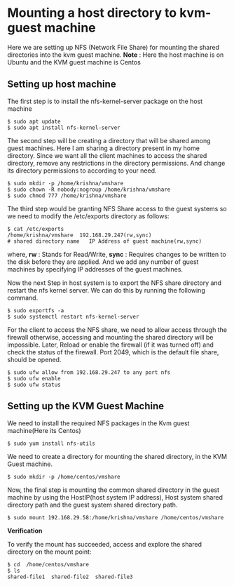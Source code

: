 # Mounting a host directory to kvm-guest machine

Here we are setting up NFS (Network File Share) for mounting the shared directories into the kvm guest machine.
**Note** : Here the host machine is on Ubuntu and the KVM guest machine is Centos  
## Setting up host machine
The first step is to install the nfs-kernel-server package on the host machine
```
$ sudo apt update
$ sudo apt install nfs-kernel-server
```
The second step will be creating a directory that will be shared among guest machines. Here I am sharing a directory present in my home directory. Since we want all the client machines to access the shared directory, remove any restrictions in the directory permissions. And change its directory permissions to according to your need.
```
$ sudo mkdir -p /home/krishna/vmshare
$ sudo chown -R nobody:nogroup /home/krishna/vmshare
$ sudo chmod 777 /home/krishna/vmshare
```

The third step would be granting NFS Share access to the guest systems so we need to modify the /etc/exports directory as follows:
```
$ cat /etc/exports 
/home/krishna/vmshare  192.168.29.247(rw,sync) 
# shared directory name   IP Address of guest machine(rw,sync)
```
where, **rw** : Stands for Read/Write, **sync** : Requires changes to be written to the disk before they are applied.
And we add any number of guest machines by specifying IP addresses of the guest machines.

Now the next Step in host system is to export the NFS share directory and restart the nfs kernel server. We can do this by running the following command.
```
$ sudo exportfs -a
$ sudo systemctl restart nfs-kernel-server
```
For the client to access the NFS share, we need to allow access through the firewall otherwise, accessing and mounting the shared directory will be impossible. Later, Reload or enable the firewall (if it was turned off) and check the status of the firewall. Port 2049, which is the default file share, should be opened.
```
$ sudo ufw allow from 192.168.29.247 to any port nfs
$ sudo ufw enable
$ sudo ufw status
```

## Setting up the KVM Guest Machine

We need to install the required NFS packages in the Kvm guest machine(Here its Centos)
```
$ sudo yum install nfs-utils
```
We need to create a directory for mounting the shared directory, in the KVM Guest machine.
```
$ sudo mkdir -p /home/centos/vmshare
```

Now, the final step is mounting the common shared directory in the guest machine by using the HostIP(host system IP address), Host system shared directory path and the guest system shared directory path.  

```
$ sudo mount 192.168.29.58:/home/krishna/vmshare /home/centos/vmshare
```

**Verification**

To verify the mount has succeeded, access and explore the shared directory on the mount point:

```
$ cd  /home/centos/vmshare
$ ls
shared-file1  shared-file2  shared-file3
```
